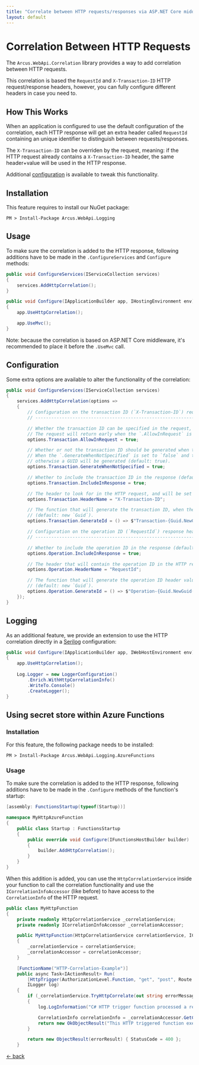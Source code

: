 ```yaml
---
title: "Correlate between HTTP requests/responses via ASP.NET Core middleware"
layout: default
---
```


# Correlation Between HTTP Requests

The `Arcus.WebApi.Correlation` library provides a way to add correlation between HTTP requests. 

This correlation is based the `RequestId` and `X-Transaction-ID` HTTP request/response headers, however, you can fully configure different headers in case you need to.

## How This Works

When an application is configured to use the default configuration of the correlation, each HTTP response will get an extra header called `RequestId` containing an unique identifier to distinguish between requests/responses.

The `X-Transaction-ID` can be overriden by the request, meaning: if the HTTP request already contains a `X-Transaction-ID` header, the same header+value will be used in the HTTP response.

Additional [configuration](#configuration) is available to tweak this functionality.

## Installation

This feature requires to install our NuGet package:

```shell
PM > Install-Package Arcus.WebApi.Logging
```

## Usage

To make sure the correlation is added to the HTTP response, following additions have to be made in the `.ConfigureServices` and `Configure` methods:

```csharp
public void ConfigureServices(IServiceCollection services)
{
    services.AddHttpCorrelation();
}

public void Configure(IApplicationBuilder app, IHostingEnvironment env)
{
    app.UseHttpCorrelation();

    app.UseMvc();
}
```

Note: because the correlation is based on <span>ASP.NET</span> Core middleware, it's recommended to place it before the `.UseMvc` call.

## Configuration

Some extra options are available to alter the functionality of the correlation:

```csharp
public void ConfigureServices(IServiceCollection services)
{
    services.AddHttpCorrelation(options =>
    {
        // Configuration on the transaction ID (`X-Transaction-ID`) request/response header.
        // ---------------------------------------------------------------------------------

        // Whether the transaction ID can be specified in the request, and will be used throughout the request handling.
        // The request will return early when the `.AllowInRequest` is set to `false` and the request does contain the header (default: true).
        options.Transaction.AllowInRequest = true;

        // Whether or not the transaction ID should be generated when there isn't any transaction ID found in the request.
        // When the `.GenerateWhenNotSpecified` is set to `false` and the request doesn't contain the header, no value will be available for the transaction ID; 
        // otherwise a GUID will be generated (default: true).
        options.Transaction.GenerateWhenNotSpecified = true;

        // Whether to include the transaction ID in the response (default: true).
        options.Transaction.IncludeInResponse = true;

        // The header to look for in the HTTP request, and will be set in the HTTP response (default: X-Transaction-ID).
        options.Transaction.HeaderName = "X-Transaction-ID";

        // The function that will generate the transaction ID, when the `.GenerateWhenNotSpecified` is set to `false` and the request doesn't contain the header.
        // (default: new `Guid`).
        options.Transaction.GenerateId = () => $"Transaction-{Guid.NewGuid()}";

        // Configuration on the operation ID (`RequestId`) response header.
        // ----------------------------------------------------------------

        // Whether to include the operation ID in the response (default: true).
        options.Operation.IncludeInResponse = true;

        // The header that will contain the operation ID in the HTTP response (default: RequestId).
        options.Operation.HeaderName = "RequestId";

        // The function that will generate the operation ID header value.
        // (default: new `Guid`).
        options.Operation.GenerateId = () => $"Operation-{Guid.NewGuid()}";
    });
}
```

## Logging

As an additional feature, we provide an extension to use the HTTP correlation directly in a [Serilog](https://serilog.net/) configuration:

```csharp
public void Configure(IApplicationBuilder app, IWebHostEnvironment env)
{
    app.UseHttpCorrelation();
    
    Log.Logger = new LoggerConfiguration()
        .Enrich.WithHttpCorrelationInfo()
        .WriteTo.Console()
        .CreateLogger();
}
```

## Using secret store within Azure Functions

### Installation

For this feature, the following package needs to be installed:

```shell
PM > Install-Package Arcus.WebApi.Logging.AzureFunctions
```

### Usage

To make sure the correlation is added to the HTTP response, following additions have to be made in the `.Configure` methods of the function's startup:

```csharp
[assembly: FunctionsStartup(typeof(Startup))]

namespace MyHttpAzureFunction
{
    public class Startup : FunctionsStartup
    {
        public override void Configure(IFunctionsHostBuilder builder)
        {
            builder.AddHttpCorrelation();
        }
    }
}
```

When this addition is added, you can use the `HttpCorrelationService` inside your function to call the correlation functionality and use the `ICorrelationInfoAccessor` (like before) to have access to the `CorrelationInfo` of the HTTP request.

```csharp
public class MyHttpFunction
{
    private readonly HttpCorrelationService _correlationService;
    private readonly ICorrelationInfoAccessor _correlationAccessor;

    public MyHttpFunction(HttpCorrelationService correlationService, ICorrelationInfoAccessor correlationAccessor)
    {
        _correlationService = correlationService;
        _correlationAccessor = correlationAccessor;
    }

    [FunctionName("HTTP-Correlation-Example")]
    public async Task<IActionResult> Run(
        [HttpTrigger(AuthorizationLevel.Function, "get", "post", Route = null)] HttpRequest req,
        ILogger log)
    {
        if (_correlationService.TryHttpCorrelate(out string errorMessage))
        {
            log.LogInformation("C# HTTP trigger function processed a request.");

            CorrelationInfo correlationInfo = _correlationAccessor.GetCorrelationInfo();
            return new OkObjectResult("This HTTP triggered function executed successfully.");
        }

        return new ObjectResult(errorResult) { StatusCode = 400 };
    }
```

[&larr; back](/)
